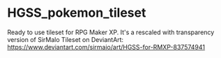 # HGSS_pokemon_tileset
Ready to use tileset for RPG Maker XP. It's a rescaled with transparency version of SirMalo Tileset on DeviantArt: https://www.deviantart.com/sirmaio/art/HGSS-for-RMXP-837574941
